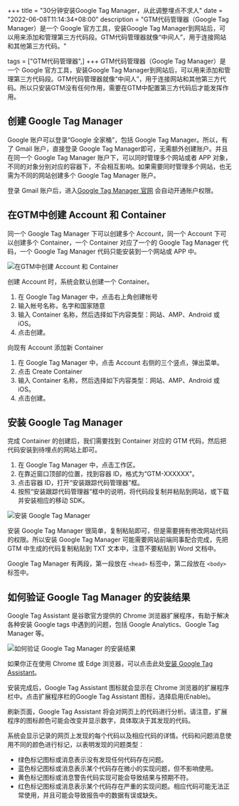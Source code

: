 +++
title = "30分钟安装Google Tag Manager，从此调整埋点不求人"
date = "2022-06-08T11:14:34+08:00"
description = "GTM代码管理器（Google Tag Manager）是一个 Google 官方工具，安装Google Tag Manager到网站后，可以用来添加和管理第三方代码段。GTM代码管理器就像“中间人”，用于连接网站和其他第三方代码。"

tags = ["GTM代码管理器",]
+++
GTM代码管理器（Google Tag Manager）是一个 Google 官方工具，安装Google Tag Manager到网站后，可以用来添加和管理第三方代码段。GTM代码管理器就像“中间人”，用于连接网站和其他第三方代码。所以只安装GTM没有任何作用，需要在GTM中配置第三方代码后才能发挥作用。

<!--more-->

## 创建 Google Tag Manager
Google 账户可以登录“Google 全家桶”，包括 Google Tag Manager。所以，有了 Gmail 账户，直接登录 Google Tag Manager即可，无需额外创建账户。并且在同一个 Google Tag Manager 账户下，可以同时管理多个网站或者 APP 对象，不同的对象分别对应的容器下，不会相互影响。如果需要同时管理多个网站，也无需为不同的网站创建多个  Google Tag Manager 账户。

登录 Gmail 账户后，进入[Google Tag Manager 官网](https://tagmanager.google.com/) 会自动开通账户权限。

## 在GTM中创建 Account 和 Container

同一个 Google Tag Manager 下可以创建多个 Account，同一个 Account 下可以创建多个 Container，一个 Container 对应了一个的 Google Tag Manager 代码，一个 Google Tag Manager 代码只能安装到一个网站或 APP 中。

![在GTM中创建 Account 和 Container](/images/2022/0609-gtm中创建account-container.png)

创建 Account 时，系统会默认创建一个 Container。

1. 在 Google Tag Manager 中，点击右上角创建帐号
2. 输入帐号名称，名字和国家随意
3. 输入 Container 名称，然后选择如下内容类型：网站、AMP、Android 或 iOS。
4. 点击创建。

向现有 Account 添加新 Container

1. 在 Google Tag Manager 中，点击 Account 右侧的三个竖点，弹出菜单。
2. 点击 Create Container
3. 输入 Container 名称，然后选择如下内容类型：网站、AMP、Android 或 iOS。
4. 点击创建。

## 安装 Google Tag Manager

完成 Container 的创建后，我们需要找到 Container 对应的 GTM 代码，然后把代码安装到待埋点的网站上即可。

1. 在 Google Tag Manager 中，点击工作区。
2. 在靠近窗口顶部的位置，找到容器 ID，格式为“GTM-XXXXXX”。
3. 点击容器 ID，打开“安装跟踪代码管理器”框。
4. 按照“安装跟踪代码管理器”框中的说明，将代码段复制并粘贴到网站，或下载并安装相应的移动 SDK。

![安装 Google Tag Manager](/images/2022/0609-安装-google-tag-manager.png)

安装 Google Tag Manager 很简单，复制粘贴即可，但是需要拥有修改网站代码的权限。所以安装 Google Tag Manager 可能需要网站前端同事配合完成，先把 GTM 中生成的代码复制粘贴到 TXT 文本中，注意不要粘贴到 Word 文档中。

Google Tag Manager 有两段，第一段放在 `<head>` 标签中，第二段放在 `<body>` 标签中。

## 如何验证 Google Tag Manager 的安装结果

Google Tag Assistant 是谷歌官方提供的 Chrome 浏览器扩展程序，有助于解决各种安装 Google tags 中遇到的问题，包括 Google Analytics、Google Tag Manager 等。

![如何验证 Google Tag Manager 的安装结果](/images/2022/0609-验证gtm安装结果.jpg)

如果你正在使用 Chrome 或 Edge 浏览器，可以点击此处[安装 Google Tag Assistant](https://chrome.google.com/webstore/detail/tag-assistant-legacy-by-g/kejbdjndbnbjgmefkgdddjlbokphdefk)。

安装完成后，Google Tag Assistant 图标就会显示在 Chrome 浏览器的扩展程序栏中。点击扩展程序栏的Google Tag Assistant 图标，选择启用(Enable)。

刷新页面，Google Tag Assistant 将会对网页上的代码进行分析。请注意，扩展程序的图标颜色可能会改变并显示数字，具体取决于其发现的代码。

系统会显示记录的网页上发现的每个代码以及相应代码的详情。代码和问题消息使用不同的颜色进行标记，以表明发现的问题类型：

* 绿色标记图标或消息表示没有发现任何代码存在问题。
* 蓝色标记图标或消息表示某个代码存在微小的实现问题，但不影响使用。
* 黄色标记图标或消息警告代码实现可能会导致结果与预期不符。
* 红色标记图标或消息表示某个代码存在严重的实现问题。相应代码可能无法正常使用，并且可能会导致报告中的数据有误或缺失。